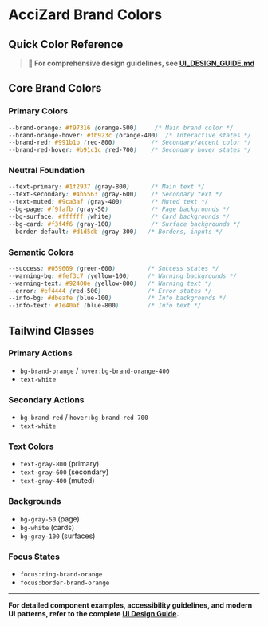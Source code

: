 # AcciZard Brand Colors
## Quick Color Reference

> **📖 For comprehensive design guidelines, see [UI_DESIGN_GUIDE.md](./UI_DESIGN_GUIDE.md)**

## Core Brand Colors

### Primary Colors
```css
--brand-orange: #f97316 (orange-500)     /* Main brand color */
--brand-orange-hover: #fb923c (orange-400)  /* Interactive states */
--brand-red: #991b1b (red-800)          /* Secondary/accent color */
--brand-red-hover: #b91c1c (red-700)    /* Secondary hover states */
```

### Neutral Foundation
```css
--text-primary: #1f2937 (gray-800)      /* Main text */
--text-secondary: #4b5563 (gray-600)    /* Secondary text */
--text-muted: #9ca3af (gray-400)        /* Muted text */
--bg-page: #f9fafb (gray-50)            /* Page backgrounds */
--bg-surface: #ffffff (white)           /* Card backgrounds */
--bg-card: #f3f4f6 (gray-100)           /* Surface backgrounds */
--border-default: #d1d5db (gray-300)   /* Borders, inputs */
```

### Semantic Colors
```css
--success: #059669 (green-600)         /* Success states */
--warning-bg: #fef3c7 (yellow-100)     /* Warning backgrounds */
--warning-text: #92400e (yellow-800)   /* Warning text */
--error: #ef4444 (red-500)             /* Error states */
--info-bg: #dbeafe (blue-100)          /* Info backgrounds */
--info-text: #1e40af (blue-800)        /* Info text */
```

## Tailwind Classes

### Primary Actions
- `bg-brand-orange` / `hover:bg-brand-orange-400`
- `text-white`

### Secondary Actions
- `bg-brand-red` / `hover:bg-brand-red-700`
- `text-white`

### Text Colors
- `text-gray-800` (primary)
- `text-gray-600` (secondary)
- `text-gray-400` (muted)

### Backgrounds
- `bg-gray-50` (page)
- `bg-white` (cards)
- `bg-gray-100` (surfaces)

### Focus States
- `focus:ring-brand-orange`
- `focus:border-brand-orange`

---

**For detailed component examples, accessibility guidelines, and modern UI patterns, refer to the complete [UI Design Guide](./UI_DESIGN_GUIDE.md).**
